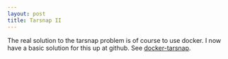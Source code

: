 ```yaml
---
layout: post
title: Tarsnap II
---
```


The real solution to the tarsnap problem is of course to use docker.  I now
have a basic solution for this up at github.  See
[docker-tarsnap](https://github.com/kasterma/docker-tarsnap).
